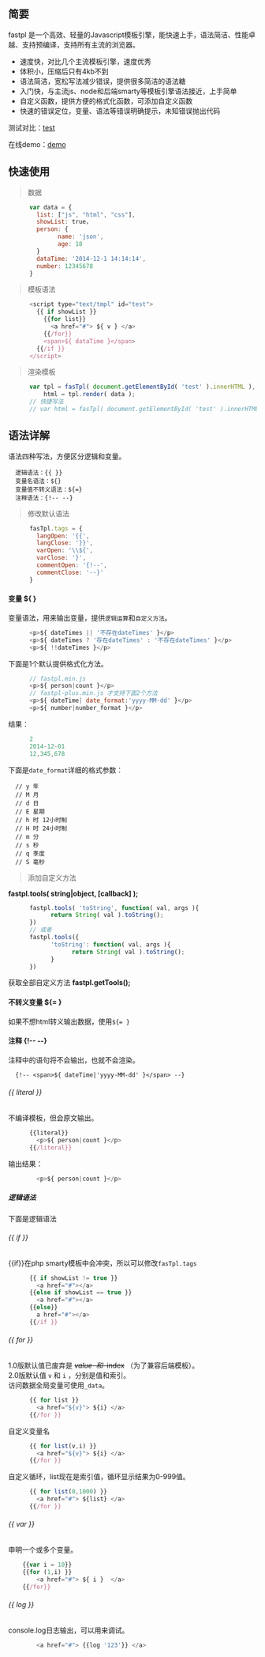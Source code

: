 ## 简要
fastpl 是一个高效、轻量的Javascript模板引擎，能快速上手，语法简洁、性能卓越、支持预编译，支持所有主流的浏览器。
* 速度快，对比几个主流模板引擎，速度优秀
* 体积小，压缩后只有4kb不到
* 语法简洁，宽松写法减少错误，提供很多简洁的语法糖
* 入门快，与主流js、node和后端smarty等模板引擎语法接近，上手简单
* 自定义函数，提供方便的格式化函数，可添加自定义函数
* 快速的错误定位，变量、语法等错误明确提示，未知错误抛出代码

测试对比：[test](http://xu8511831.github.io/demo/fastpl/test.html)

在线demo：[demo](http://xu8511831.github.io/demo/fastpl/index.html)

## 快速使用
> 数据
```js
      var data = {
      	list: ["js", "html", "css"],
      	showList: true，
      	person: {
      	      name: 'json',
      	      age: 18
      	}
      	dataTime: '2014-12-1 14:14:14',
      	number: 12345678
      }
```      
> 模板语法
```js
      <script type="text/tmpl" id="test">
        {{ if showList }}
          {{for list}}
            <a href="#"> ${ v } </a>
          {{/for}}
          <span>${ dataTime }</span>
        {{/if }}
      </script>
```      
> 渲染模板
```js
      var tpl = fasTpl( document.getElementById( 'test' ).innerHTML ),
          html = tpl.render( data );
      // 快捷写法
      // var html = fasTpl( document.getElementById( 'test' ).innerHTML, data );
```      
## 语法详解
语法四种写法，方便区分逻辑和变量。

      逻辑语法：{{ }}
      变量名语法：${}
      变量值不转义语法：${=}
      注释语法：{!-- --}

> 修改默认语法
```js
      fasTpl.tags = {
        langOpen: '{{',
        langClose: '}}',
        varOpen: '\\${',
        varClose: '}',
        commentOpen: '{!--',
        commentClose: '--}'
      }
```    
#### 变量 ${ }
变量语法，用来输出变量，提供`逻辑运算`和`自定义方法`。
```js
      <p>${ dateTimes || '不存在dateTimes' }</p>
      <p>${ dateTimes ? '存在dateTimes' : '不存在dateTimes' }</p>
      <p>${ !!dateTimes }</p>
```      
下面是1个默认提供格式化方法。
```js
      // fastpl.min.js
      <p>${ person|count }</p>
      // fastpl-plus.min.js 才支持下面2个方法
      <p>${ dateTime| date_format:'yyyy-MM-dd' }</p>
      <p>${ number|number_format }</p>
```  
 结果：
```js
      2
      2014-12-01
      12,345,678
```      
下面是`date_format`详细的格式参数：
      
      // y 年
      // M 月
      // d 日
      // E 星期
      // h 时 12小时制
      // H 时 24小时制
      // m 分
      // s 秒
      // q 季度
      // S 毫秒

> 添加自定义方法

__fastpl.tools( string|object, [callback] );__
```js
      fastpl.tools( 'toString', function( val, args ){ 
            return String( val ).toString();
      })
      // 或者
      fastpl.tools({
            'toString': function( val, args ){ 
                  return String( val ).toString();
            }
      })
 ```     
获取全部自定义方法
__fastpl.getTools();__

#### 不转义变量 ${= }
如果不想html转义输出数据，使用`${= }`

#### 注释 {!-- --}
注释中的语句将不会输出，也就不会渲染。

      {!-- <span>${ dateTime|'yyyy-MM-dd' }</span> --}

###### {{ literal }}
不编译模板，但会原文输出。
```js
      {{literal}}
        <p>${ person|count }</p>
      {{/literal}}
```   
输出结果：
```js
        <p>${ person|count }</p>
```   

##### 逻辑语法 
下面是逻辑语法

###### {{ if }}
{{if}}在php smarty模板中会冲突，所以可以修改`fasTpl.tags`
```js
      {{ if showList != true }}
        <a href="#"></a>
      {{else if showList == true }}
        <a href="#"></a>
      {{else}}
        a href="#"></a>
      {{/if }}
```      
###### {{ for }}
1.0版默认值已废弃是 ~~$value~~ 和 ~~$index~~ （为了兼容后端模板）。  
2.0版默认值 `v` 和 `i` ，分别是值和索引。  
访问数据全局变量可使用`_data`。
```js
      {{ for list }}
        <a href="${v}"> ${i} </a>
      {{/for }}
```      
自定义变量名
```js
      {{ for list(v,i) }}
        <a href="${v}"> ${i} </a>
      {{/for }}
```      
自定义循环，list现在是索引值，循环显示结果为0-999值。
```js
      {{ for list(0,1000) }}
        <a href="#"> ${list} </a>
      {{/for }}
```      
###### {{ var }}
申明一个或多个变量。
```js
	{{var i = 10}}
	{{for (1,i) }}
		<a href="#"> ${ i }  </a>
	{{/for}}
```
###### {{ log }}
console.log日志输出，可以用来调试。
```js
        <a href="#"> {{log '123'}} </a>
```      
